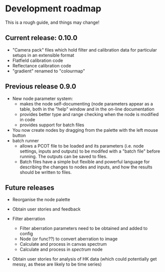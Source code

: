 # Development roadmap

This is a rough guide, and things may change!

## Current release: 0.10.0

* "Camera pack" files which hold filter and calibration data for particular
setups in an extensible format
* Flatfield calibration code
* Reflectance calibration code
* "gradient" renamed to "colourmap"

## Previous release 0.9.0

* New node parameter system:
    * makes the node self-documenting (node parameters appear as a table,
    both in the "help" window and in the on-line documentation
    * provides better type and range checking when the node is modified in code
    * provides support for batch files
* You now create nodes by dragging from the palette with the left mouse button
* batch runner
    * allows a PCOT file to be loaded and its parameters (i.e. node settings,
    inputs and outputs) to be modifed with a "batch file" before running. The
    outputs can be saved to files. 
    * Batch files have a simple but flexible and powerful language for
    describing the changes to nodes and inputs, and how the results should
    be written to files.
    

## Future releases

* Reorganise the node palette
* Obtain user stories and feedback

* Filter aberration
    * Filter aberration parameters need to be obtained and added to config
    * Node (or func??) to convert aberration to image
    * Calculate and process in canvas spectrum
    * Calculate and process in *spectrum* node

* Obtain user stories for analysis of HK data (which could potentially
get messy, as these are likely to be time series)

